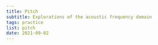 ```yaml
---
title: Pitch
subtitle: Explorations of the acoustic frequency domain
tags: practice
list: pitch
date: 2021-09-02
---
```

